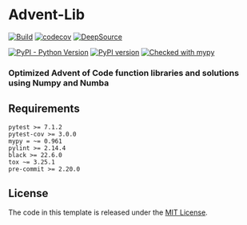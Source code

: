 # Advent-Lib

[![Build](https://github.com/ionite34/advent-lib/actions/workflows/build.yml/badge.svg)](https://github.com/ionite34/advent-lib/actions/workflows/build.yml)
[![codecov](https://codecov.io/gh/ionite34/advent-lib/branch/main/graph/badge.svg?token=So4LY7PDsz)](https://codecov.io/gh/ionite34/advent-lib)
[![DeepSource](https://deepsource.io/gh/ionite34/advent-lib.svg/?label=active+issues&show_trend=true&token=sMMt2cJNhooJ4wXh8Z3kXarC)](https://deepsource.io/gh/ionite34/advent-lib/?ref=repository-badge)

[![PyPI - Python Version](https://img.shields.io/pypi/pyversions/advent-lib)](https://pypi.org/project/advent-lib/)
[![PyPI version](https://badge.fury.io/py/advent-lib.svg)](https://pypi.org/project/advent-lib/)
[![Checked with mypy](http://www.mypy-lang.org/static/mypy_badge.svg)](http://mypy-lang.org/)

### Optimized Advent of Code function libraries and solutions using Numpy and Numba


## Requirements
```
pytest >= 7.1.2
pytest-cov >= 3.0.0
mypy = ~= 0.961
pylint >= 2.14.4
black >= 22.6.0
tox ~= 3.25.1
pre-commit >= 2.20.0
```

## License
The code in this template is released under the [MIT License](LICENSE).
